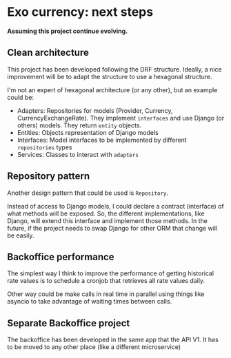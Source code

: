# Exo currency: next steps

**Assuming this project continue evolving.**

## Clean architecture

This project has been developed following the DRF structure. Ideally, a nice improvement will be to adapt the structure to use a hexagonal structure.

I'm not an expert of hexagonal architecture (or any other), but an example could be:

- Adapters: Repositories for models (Provider, Currency, CurrencyExchangeRate). They implement `interfaces` and use Django (or others) models. They return `entity` objects.
- Entities: Objects representation of Django models
- Interfaces: Model interfaces to be implemented by different `repositories` types
- Services: Classes to interact with `adapters`

## Repository pattern

Another design pattern that could be used is `Repository`. 

Instead of access to Django models, I could declare a contract (interface) of what methods will be exposed. So, the different implementations, like Django, will extend this interface and implement those methods. In the future, if the project needs to swap Django for other ORM that change will be easily.

## Backoffice performance

The simplest way I think to improve the performance of getting historical rate values is to schedule a cronjob that retrieves all rate values daily.

Other way could be make calls in real time in parallel using things like asyncio to take advantage of waiting times between calls.

## Separate Backoffice project

The backoffice has been developed in the same app that the API V1. It has to be moved to any other place (like a different microservice)